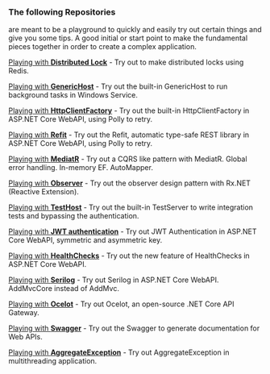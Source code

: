 ### The following Repositories
are meant to be a playground to quickly and easily try out certain things and give you some tips. A good initial or start point to make the fundamental pieces together in order to create a complex application.

[Playing with **Distributed Lock**](https://github.com/19balazs86/PlayingWithDistributedLock "Playing with Distributed Lock") - Try out to make distributed locks using Redis.

[Playing with **GenericHost**](https://github.com/19balazs86/PlayingWithGenericHost "Playing with GenericHost") - Try out the built-in GenericHost to run background tasks in Windows Service.

[Playing with **HttpClientFactory**](https://github.com/19balazs86/PlayingWithHttpClientFactory "Playing with HttpClientFactory") - Try out the built-in HttpClientFactory in ASP.NET Core WebAPI, using Polly to retry.

[Playing with **Refit**](https://github.com/19balazs86/PlayingWithRefit "Playing with Refit") - Try out the Refit, automatic type-safe REST library in ASP.NET Core WebAPI, using Polly to retry.

[Playing with **MediatR**](https://github.com/19balazs86/PlayingWithMediatR "Playing with MediatR") - Try out a CQRS like pattern with MediatR. Global error handling. In-memory EF. AutoMapper.

[Playing with **Observer**](https://github.com/19balazs86/PlayingWithObserver "Playing with Observer") - Try out the observer design pattern with Rx.NET (Reactive Extension).

[Playing with **TestHost**](https://github.com/19balazs86/PlayingWithTestHost "Playing with TestHost") - Try out the built-in TestServer to write integration tests and bypassing the authentication.

[Playing with **JWT authentication**](https://github.com/19balazs86/Playing-with-JWT-Authentication "Playing with JWT authentication") - Try out JWT Authentication in ASP.NET Core WebAPI, symmetric and asymmetric key.

[Playing with **HealthChecks**](https://github.com/19balazs86/PlayingWithHealthChecks "Playing with HealthChecks") - Try out the new feature of HealthChecks in ASP.NET Core WebAPI.

[Playing with **Serilog**](https://github.com/19balazs86/Playing-with-Serilog "Playing with Serilog") - Try out Serilog in ASP.NET Core WebAPI. AddMvcCore instead of AddMvc.

[Playing with **Ocelot**](https://github.com/19balazs86/PlayingWithOcelot "Playing with Ocelot") - Try out Ocelot, an open-source .NET Core API Gateway.

[Playing with **Swagger**](https://github.com/19balazs86/PlayingWithSwagger "Playing with Swagger") - Try out the Swagger to generate documentation for Web APIs.

[Playing with **AggregateException**](https://github.com/19balazs86/PlayingWithAggregateException "Playing with AggregateException") - Try out AggregateException in multithreading application.
